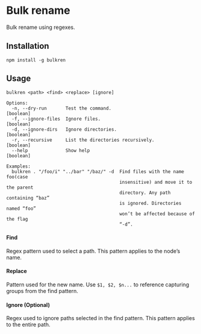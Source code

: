 # Bulk rename

Bulk rename using regexes.

## Installation

```shell
npm install -g bulkren
```

## Usage

```
bulkren <path> <find> <replace> [ignore]

Options:
  -n, --dry-run       Test the command.                                [boolean]
  -f, --ignore-files  Ignore files.                                    [boolean]
  -d, --ignore-dirs   Ignore directories.                              [boolean]
  -r, --recursive     List the directories recursively.                [boolean]
  --help              Show help                                        [boolean]

Examples:
  bulkren . "/foo/i" "../bar" "/baz/" -d  Find files with the name foo(case
                                          insensitive) and move it to the parent
                                          directory. Any path containing “baz”
                                          is ignored. Directories named “foo”
                                          won’t be affected because of the flag
                                          “-d”.
```

#### Find

Regex pattern used to select a path. This pattern applies to the node’s name.

#### Replace

Pattern used for the new name. Use `$1, $2, $n...` to reference capturing groups
from the find pattern.

#### Ignore (Optional)

Regex used to ignore paths selected in the find pattern. This pattern applies to
the entire path.

